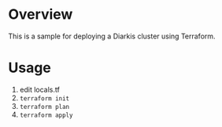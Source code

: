 # Overview
This is a sample for deploying a Diarkis cluster using Terraform.

# Usage
1. edit locals.tf 
2. `terraform init`
3. `terraform plan`
4. `terraform apply`
